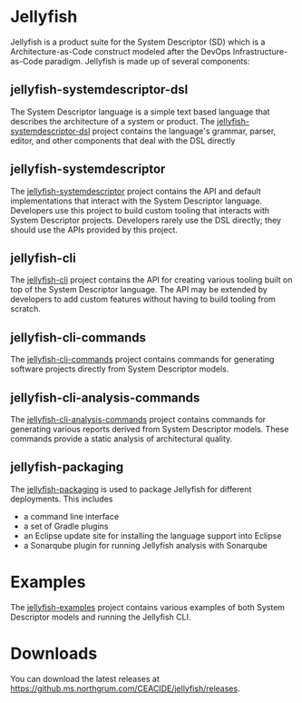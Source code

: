 # Jellyfish
Jellyfish is a product suite for the System Descriptor (SD) which is a Architecture-as-Code construct modeled after the
DevOps Infrastructure-as-Code paradigm.  Jellyfish is made up of several components:

## jellyfish-systemdescriptor-dsl
The System Descriptor language is a simple text based language that describes the architecture of a system or
product.  The [jellyfish-systemdescriptor-dsl](https://github.ms.northgrum.com/CEACIDE/jellyfish/tree/master/jellyfish-systemdescriptor-dsl)
project contains the language's grammar, parser, editor, and other components that deal with the DSL directly

## jellyfish-systemdescriptor
The [jellyfish-systemdescriptor](https://github.ms.northgrum.com/CEACIDE/jellyfish/tree/master/jellyfish-systemdescriptor)
project contains the API and default implementations that interact with the 
System Descriptor language.  Developers use this project to build custom tooling that interacts with System Descriptor
projects.  Developers rarely use the DSL directly; they should use the APIs provided by this project.

## jellyfish-cli
The [jellyfish-cli](https://github.ms.northgrum.com/CEACIDE/jellyfish/tree/master/jellyfish-cli) project contains the
API for creating various tooling built on top of the System Descriptor language. The API may be extended by developers
to add custom features without having to build tooling from scratch.

## jellyfish-cli-commands
The [jellyfish-cli-commands](https://github.ms.northgrum.com/CEACIDE/jellyfish/tree/master/jellyfish-cli-commands)
project contains commands for generating software projects directly from System Descriptor models.  

## jellyfish-cli-analysis-commands
The [jellyfish-cli-analysis-commands](https://github.ms.northgrum.com/CEACIDE/jellyfish/tree/master/jellyfish-cli-analysis-commands)
project contains commands for generating various reports derived from System Descriptor models.  These commands provide
a static analysis of architectural quality.

## jellyfish-packaging
The [jellyfish-packaging](https://github.ms.northgrum.com/CEACIDE/jellyfish/tree/master/jellyfish-packaging) is used to
package Jellyfish for different deployments.  This includes
* a command line interface
* a set of Gradle plugins
* an Eclipse update site for installing the language support into Eclipse
* a Sonarqube plugin for running Jellyfish analysis with Sonarqube

# Examples
The [jellyfish-examples](https://github.ms.northgrum.com/CEACIDE/jellyfish/tree/master/jellyfish-examples) project
contains various examples of both System Descriptor models and running the Jellyfish CLI.

# Downloads
You can download the latest releases at https://github.ms.northgrum.com/CEACIDE/jellyfish/releases.
